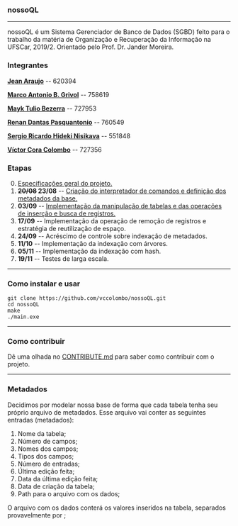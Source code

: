 ### nossoQL

***

nossoQL é um Sistema Gerenciador de Banco de Dados (SGBD) feito para o trabalho da matéria de Organização e Recuperação da Informação na UFSCar, 2019/2. Orientado pelo Prof. Dr. Jander Moreira.

### Integrantes

[**Jean Araujo**](https://github.com/jeanufscar) -- 620394

[**Marco Antonio B. Grivol**](https://github.com/marcogrivol) -- 758619

[**Mayk Tulio Bezerra**](https://github.com/mayktu) -- 727953

[**Renan Dantas Pasquantonio**](https://github.com/renandantasp) -- 760549

[**Sergio Ricardo Hideki Nisikava**](https://github.com/hidekisrn) -- 551848

[**Víctor Cora Colombo**](https://github.com/vccolombo) -- 727356


### Etapas
0. [Especificações geral do projeto.](https://drive.ufscar.br/d/e0f30c670f/files/?p=/2019.08.09-__projeto__-especificacao_projeto.pdf)
1. **~~20/08~~ 23/08** -- [Criação do interpretador de comandos e definição dos metadados da base.](https://drive.ufscar.br/d/e0f30c670f/files/?p=/2019.08.20-__projeto__-comandos_e_metadados.pdf)
2. **03/09** -- [Implementação da manipulação de tabelas e das operações de inserção e busca de registros.](https://bit.ly/2ZaRJ2W)
3. **17/09** -- Implementação da operação de remoção de registros e estratégia de reutilização de espaço.
4. **24/09** -- Acréscimo de controle sobre indexação de metadados.
5. **11/10** -- Implementação da indexação com árvores.
6. **05/11** -- Implementação da indexação com hash.
7. **19/11** -- Testes de larga escala. 

***

### Como instalar e usar

```
git clone https://github.com/vccolombo/nossoQL.git
cd nossoQL
make
./main.exe
```

***

### Como contribuir

Dê uma olhada no [CONTRIBUTE.md](CONTRIBUTE.md) para saber como contribuir com o projeto.

***

### Metadados

Decidimos por modelar nossa base de forma que cada tabela tenha seu próprio arquivo de metadados. Esse arquivo vai conter as seguintes entradas (metadados):

1. Nome da tabela;
2. Número de campos;
3. Nomes dos campos;
4. Tipos dos campos;
5. Número de entradas;
6. Última edição feita;
7. Data da última edição feita;
8. Data de criação da tabela;
9. Path para o arquivo com os dados;

O arquivo com os dados conterá os valores inseridos na tabela, separados provavelmente por ;